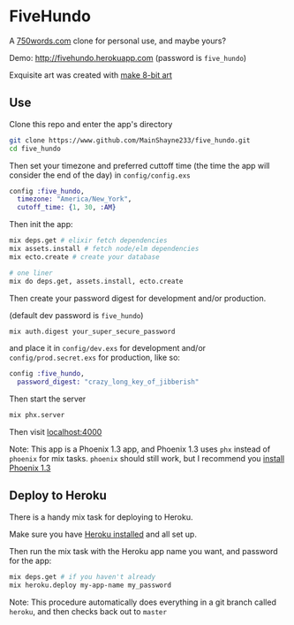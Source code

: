 # FiveHundo

A [750words.com](http://750words.com) clone for personal use, and maybe yours?

Demo: http://fivehundo.herokuapp.com (password is `five_hundo`)

Exquisite art was created with [make 8-bit art](https://make8bitart.com/)

## Use
Clone this repo and enter the app's directory
```bash
git clone https://www.github.com/MainShayne233/five_hundo.git
cd five_hundo
```
Then set your timezone and preferred cuttoff time (the time the app will consider the end of the day) in `config/config.exs`
```elixir
config :five_hundo,
  timezone: "America/New_York",
  cutoff_time: {1, 30, :AM}
```

Then init the app:
```bash
mix deps.get # elixir fetch dependencies
mix assets.install # fetch node/elm dependencies
mix ecto.create # create your database

# one liner
mix do deps.get, assets.install, ecto.create
```

Then create your password digest for development and/or production.

(default dev password is `five_hundo`)
```bash
mix auth.digest your_super_secure_password
```

and place it in `config/dev.exs` for development and/or `config/prod.secret.exs`
for production, like so:

```elixir
config :five_hundo,
  password_digest: "crazy_long_key_of_jibberish"
```

Then start the server
```bash
mix phx.server
```

Then visit [localhost:4000](http://localhost:4000)

Note: This app is a Phoenix 1.3 app, and Phoenix 1.3 uses `phx` instead of `phoenix` for mix tasks.
`phoenix` should still work, but I recommend you [install Phoenix 1.3](https://github.com/phoenixframework/phoenix/blob/master/installer/README.md)

## Deploy to Heroku

There is a handy mix task for deploying to Heroku.

Make sure you have [Heroku installed](https://devcenter.heroku.com/articles/heroku-cli) and all set up.

Then run the mix task with the Heroku app name you want, and password for the app:
```bash
mix deps.get # if you haven't already
mix heroku.deploy my-app-name my_password
```

Note: This procedure automatically does everything in a git branch called `heroku`,
and then checks back out to `master`
